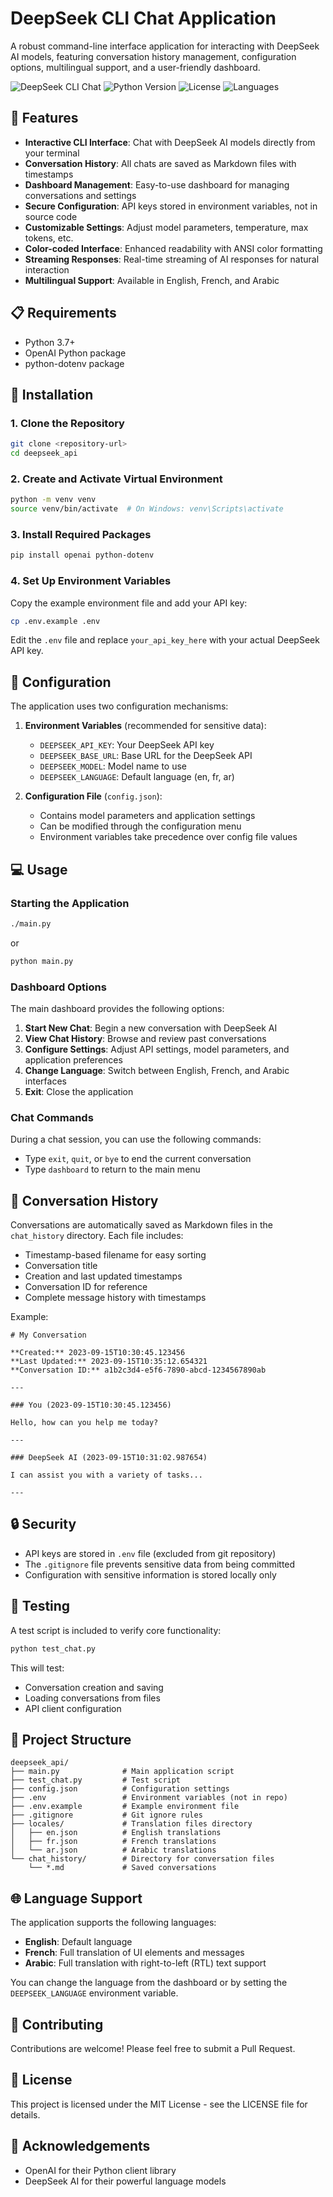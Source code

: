 # DeepSeek CLI Chat Application

A robust command-line interface application for interacting with DeepSeek AI models, featuring conversation history management, configuration options, multilingual support, and a user-friendly dashboard.

![DeepSeek CLI Chat](https://img.shields.io/badge/DeepSeek-CLI%20Chat-blue)
![Python Version](https://img.shields.io/badge/python-3.7%2B-green)
![License](https://img.shields.io/badge/license-MIT-orange)
![Languages](https://img.shields.io/badge/languages-English%20%7C%20French%20%7C%20Arabic-brightgreen)

## 🌟 Features

- **Interactive CLI Interface**: Chat with DeepSeek AI models directly from your terminal
- **Conversation History**: All chats are saved as Markdown files with timestamps
- **Dashboard Management**: Easy-to-use dashboard for managing conversations and settings
- **Secure Configuration**: API keys stored in environment variables, not in source code
- **Customizable Settings**: Adjust model parameters, temperature, max tokens, etc.
- **Color-coded Interface**: Enhanced readability with ANSI color formatting
- **Streaming Responses**: Real-time streaming of AI responses for natural interaction
- **Multilingual Support**: Available in English, French, and Arabic

## 📋 Requirements

- Python 3.7+
- OpenAI Python package
- python-dotenv package

## 🚀 Installation

### 1. Clone the Repository

```bash
git clone <repository-url>
cd deepseek_api
```

### 2. Create and Activate Virtual Environment

```bash
python -m venv venv
source venv/bin/activate  # On Windows: venv\Scripts\activate
```

### 3. Install Required Packages

```bash
pip install openai python-dotenv
```

### 4. Set Up Environment Variables

Copy the example environment file and add your API key:

```bash
cp .env.example .env
```

Edit the `.env` file and replace `your_api_key_here` with your actual DeepSeek API key.

## 🔧 Configuration

The application uses two configuration mechanisms:

1. **Environment Variables** (recommended for sensitive data):
   - `DEEPSEEK_API_KEY`: Your DeepSeek API key
   - `DEEPSEEK_BASE_URL`: Base URL for the DeepSeek API
   - `DEEPSEEK_MODEL`: Model name to use
   - `DEEPSEEK_LANGUAGE`: Default language (en, fr, ar)

2. **Configuration File** (`config.json`):
   - Contains model parameters and application settings
   - Can be modified through the configuration menu
   - Environment variables take precedence over config file values

## 💻 Usage

### Starting the Application

```bash
./main.py
```

or

```bash
python main.py
```

### Dashboard Options

The main dashboard provides the following options:

1. **Start New Chat**: Begin a new conversation with DeepSeek AI
2. **View Chat History**: Browse and review past conversations
3. **Configure Settings**: Adjust API settings, model parameters, and application preferences
4. **Change Language**: Switch between English, French, and Arabic interfaces
5. **Exit**: Close the application

### Chat Commands

During a chat session, you can use the following commands:

- Type `exit`, `quit`, or `bye` to end the current conversation
- Type `dashboard` to return to the main menu

## 📝 Conversation History

Conversations are automatically saved as Markdown files in the `chat_history` directory. Each file includes:

- Timestamp-based filename for easy sorting
- Conversation title
- Creation and last updated timestamps
- Conversation ID for reference
- Complete message history with timestamps

Example:
```
# My Conversation

**Created:** 2023-09-15T10:30:45.123456
**Last Updated:** 2023-09-15T10:35:12.654321
**Conversation ID:** a1b2c3d4-e5f6-7890-abcd-1234567890ab

---

### You (2023-09-15T10:30:45.123456)

Hello, how can you help me today?

---

### DeepSeek AI (2023-09-15T10:31:02.987654)

I can assist you with a variety of tasks...

---
```

## 🔒 Security

- API keys are stored in `.env` file (excluded from git repository)
- The `.gitignore` file prevents sensitive data from being committed
- Configuration with sensitive information is stored locally only

## 🧪 Testing

A test script is included to verify core functionality:

```bash
python test_chat.py
```

This will test:
- Conversation creation and saving
- Loading conversations from files
- API client configuration

## 📁 Project Structure

```
deepseek_api/
├── main.py              # Main application script
├── test_chat.py         # Test script
├── config.json          # Configuration settings
├── .env                 # Environment variables (not in repo)
├── .env.example         # Example environment file
├── .gitignore           # Git ignore rules
├── locales/             # Translation files directory
│   ├── en.json          # English translations
│   ├── fr.json          # French translations
│   └── ar.json          # Arabic translations
└── chat_history/        # Directory for conversation files
    └── *.md             # Saved conversations
```

## 🌐 Language Support

The application supports the following languages:

- **English**: Default language
- **French**: Full translation of UI elements and messages
- **Arabic**: Full translation with right-to-left (RTL) text support

You can change the language from the dashboard or by setting the `DEEPSEEK_LANGUAGE` environment variable.

## 🤝 Contributing

Contributions are welcome! Please feel free to submit a Pull Request.

## 📄 License

This project is licensed under the MIT License - see the LICENSE file for details.

## 🙏 Acknowledgements

- OpenAI for their Python client library
- DeepSeek AI for their powerful language models